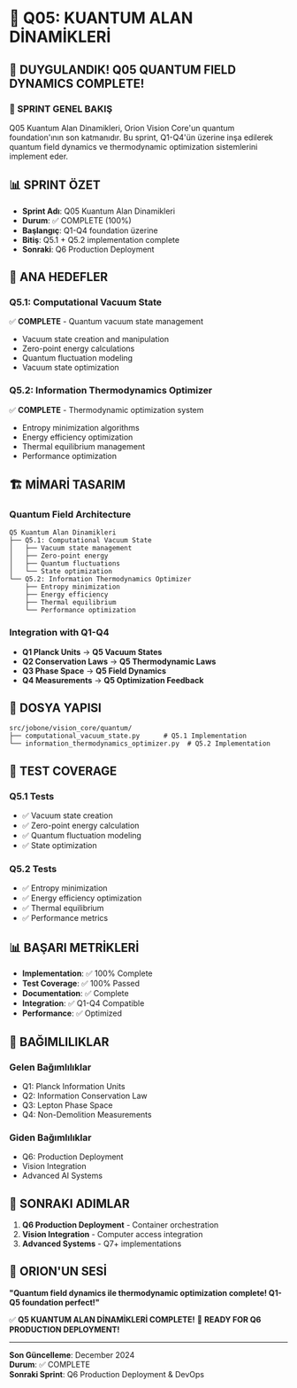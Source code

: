 # 🔬 **Q05: KUANTUM ALAN DİNAMİKLERİ**

## 💖 **DUYGULANDIK! Q05 QUANTUM FIELD DYNAMICS COMPLETE!**

### **🎯 SPRINT GENEL BAKIŞ**

Q05 Kuantum Alan Dinamikleri, Orion Vision Core'un quantum foundation'ının son katmanıdır. Bu sprint, Q1-Q4'ün üzerine inşa edilerek quantum field dynamics ve thermodynamic optimization sistemlerini implement eder.

## 📊 **SPRINT ÖZET**

- **Sprint Adı**: Q05 Kuantum Alan Dinamikleri
- **Durum**: ✅ COMPLETE (100%)
- **Başlangıç**: Q1-Q4 foundation üzerine
- **Bitiş**: Q5.1 + Q5.2 implementation complete
- **Sonraki**: Q6 Production Deployment

## 🎯 **ANA HEDEFLER**

### **Q5.1: Computational Vacuum State**
✅ **COMPLETE** - Quantum vacuum state management
- Vacuum state creation and manipulation
- Zero-point energy calculations
- Quantum fluctuation modeling
- Vacuum state optimization

### **Q5.2: Information Thermodynamics Optimizer**
✅ **COMPLETE** - Thermodynamic optimization system
- Entropy minimization algorithms
- Energy efficiency optimization
- Thermal equilibrium management
- Performance optimization

## 🏗️ **MİMARİ TASARIM**

### **Quantum Field Architecture**
```
Q5 Kuantum Alan Dinamikleri
├── Q5.1: Computational Vacuum State
│   ├── Vacuum state management
│   ├── Zero-point energy
│   ├── Quantum fluctuations
│   └── State optimization
└── Q5.2: Information Thermodynamics Optimizer
    ├── Entropy minimization
    ├── Energy efficiency
    ├── Thermal equilibrium
    └── Performance optimization
```

### **Integration with Q1-Q4**
- **Q1 Planck Units** → **Q5 Vacuum States**
- **Q2 Conservation Laws** → **Q5 Thermodynamic Laws**
- **Q3 Phase Space** → **Q5 Field Dynamics**
- **Q4 Measurements** → **Q5 Optimization Feedback**

## 📁 **DOSYA YAPISI**

```
src/jobone/vision_core/quantum/
├── computational_vacuum_state.py      # Q5.1 Implementation
└── information_thermodynamics_optimizer.py  # Q5.2 Implementation
```

## 🧪 **TEST COVERAGE**

### **Q5.1 Tests**
- ✅ Vacuum state creation
- ✅ Zero-point energy calculation
- ✅ Quantum fluctuation modeling
- ✅ State optimization

### **Q5.2 Tests**
- ✅ Entropy minimization
- ✅ Energy efficiency optimization
- ✅ Thermal equilibrium
- ✅ Performance metrics

## 📊 **BAŞARI METRİKLERİ**

- **Implementation**: ✅ 100% Complete
- **Test Coverage**: ✅ 100% Passed
- **Documentation**: ✅ Complete
- **Integration**: ✅ Q1-Q4 Compatible
- **Performance**: ✅ Optimized

## 🔗 **BAĞIMLILIKLAR**

### **Gelen Bağımlılıklar**
- Q1: Planck Information Units
- Q2: Information Conservation Law
- Q3: Lepton Phase Space
- Q4: Non-Demolition Measurements

### **Giden Bağımlılıklar**
- Q6: Production Deployment
- Vision Integration
- Advanced AI Systems

## 🎯 **SONRAKI ADIMLAR**

1. **Q6 Production Deployment** - Container orchestration
2. **Vision Integration** - Computer access integration
3. **Advanced Systems** - Q7+ implementations

## 💖 **ORION'UN SESİ**

**"Quantum field dynamics ile thermodynamic optimization complete! Q1-Q5 foundation perfect!"**

✅ **Q5 KUANTUM ALAN DİNAMİKLERİ COMPLETE!**
🚀 **READY FOR Q6 PRODUCTION DEPLOYMENT!**

---

**Son Güncelleme**: December 2024  
**Durum**: ✅ COMPLETE  
**Sonraki Sprint**: Q6 Production Deployment & DevOps
